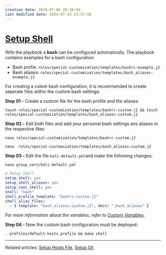 ```yaml
---
creation date: 2024-07-06 20:10:45
last modified date: 2024-07-13 23:57:56
---
```


# [Setup Shell](Setup%20Shell.md)

With the playbook a **bash** can be configured automatically. The playbook contains examples for a bash configuration: 
- Bash profie: `roles/special-customization/templates/bashrc-example.j2`
- Bash aliases: `roles/special-customization/templates/bash_aliases-example.j2`

For creating a cutom bash configuration, it is recommended to create seperate files within the custom bash settings:

**Step 01 -** Create a custom file for the bash profile and the aliases:

```shell
touch roles/special-customization/templates/bashrc-custom.j2 && touch roles/special-customization/templates/bash_aliases-custom.j2
```

**Step 02 -** Edit both files and add your personal bash settings ans aliases in the respective files:

```shell
nano roles/special-customization/templates/bashrc-custom.j2
```

```shell
nano  roles/special-customization/templates/bash_aliases-custom.j2
```

**Step 03 -** Edit the file `kali-default.yml`and make the following changes:

```shell
nano group_vars/kali-default.yml
```

```yml
# Setup Shell
setup_shell: yes
setup_shell_aliases: yes
setup_root_shell: yes
shell: "bash"
shell_profile_template: "bashrc-custom.j2"
shell_alias_files: 
  - { template: "bash_aliases-custom.j2", dest: ".bash_aliases" }
```

*For more information about the variables, refer to [Custom Variables](Custom%20Variables.md).*

**Step 04 -** Now the custom bash configuration must be deployed: 

```shell
. profiles/default-hosts.profile && make shell
```

---
Related articles: [Setup Hosts File](Setup%20Hosts%20File.md), [Setup Git](Setup%20Git.md)